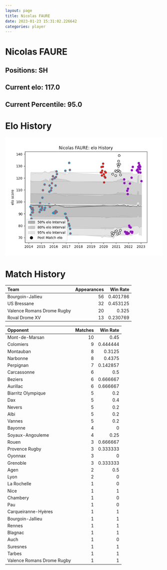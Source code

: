 ```yaml
---  
layout: page  
title: Nicolas FAURE  
date: 2023-01-23 15:31:02.226642  
categories: player  
---
```

# Nicolas FAURE

## Positions: SH

## Current elo: 117.0

## Current Percentile: 95.0

# Elo History


![elo history](history_NicolasFAURE.png)
# Match History


| Team                       |   Appearances |   Win Rate |
|:---------------------------|--------------:|-----------:|
| Bourgoin-Jallieu           |            56 |   0.401786 |
| US Bressane                |            32 |   0.453125 |
| Valence Romans Drome Rugby |            20 |   0.325    |
| Roval Drome XV             |            13 |   0.230769 |

| Opponent                   |   Matches |   Win Rate |
|:---------------------------|----------:|-----------:|
| Mont-de-Marsan             |        10 |   0.45     |
| Colomiers                  |         9 |   0.444444 |
| Montauban                  |         8 |   0.3125   |
| Narbonne                   |         8 |   0.4375   |
| Perpignan                  |         7 |   0.142857 |
| Carcassonne                |         6 |   0.5      |
| Beziers                    |         6 |   0.666667 |
| Aurillac                   |         6 |   0.666667 |
| Biarritz Olympique         |         5 |   0.2      |
| Dax                        |         5 |   0.4      |
| Nevers                     |         5 |   0.2      |
| Albi                       |         5 |   0.2      |
| Vannes                     |         5 |   0.2      |
| Bayonne                    |         4 |   0        |
| Soyaux-Angouleme           |         4 |   0.25     |
| Rouen                      |         3 |   0.666667 |
| Provence Rugby             |         3 |   0.333333 |
| Oyonnax                    |         3 |   0        |
| Grenoble                   |         3 |   0.333333 |
| Agen                       |         2 |   0.5      |
| Lyon                       |         2 |   0        |
| La Rochelle                |         1 |   0        |
| Nice                       |         1 |   1        |
| Chambery                   |         1 |   0        |
| Pau                        |         1 |   0        |
| Carqueiranne-Hyères        |         1 |   1        |
| Bourgoin-Jallieu           |         1 |   1        |
| Rennes                     |         1 |   1        |
| Blagnac                    |         1 |   1        |
| Auch                       |         1 |   0        |
| Suresnes                   |         1 |   1        |
| Tarbes                     |         1 |   1        |
| Valence Romans Drome Rugby |         1 |   1        |